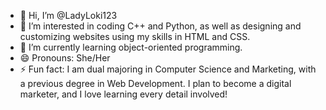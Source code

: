 - 👋 Hi, I’m @LadyLoki123
- 👀 I’m interested in coding C++ and Python, as well as designing and customizing websites using my skills in HTML and CSS.
- 🌱 I’m currently learning object-oriented programming.
- 😄 Pronouns: She/Her
- ⚡ Fun fact: I am dual majoring in Computer Science and Marketing, with a previous degree in Web Development. I plan to become a digital marketer, and I love learning every detail involved!
